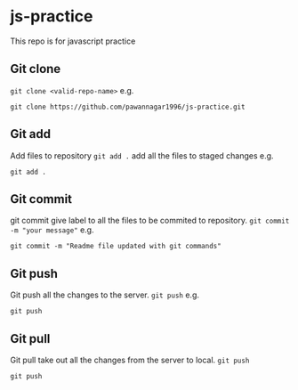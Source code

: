 # js-practice
This repo is for javascript practice

## Git clone
`git clone <valid-repo-name>`
e.g.
```console
git clone https://github.com/pawannagar1996/js-practice.git
```

## Git add
Add files to repository
`git add .` add all the files to staged changes
e.g.
```console
git add .
```
## Git commit
git commit give label to all the files to be commited to repository. `git commit -m "your message"`
e.g.
```console
git commit -m "Readme file updated with git commands"
```

## Git push
Git push all the changes to the server. `git push`
e.g.
```console
git push
```

## Git pull
Git pull take out all the changes from the server to local. `git push`
```console
git push
```
